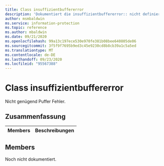 ```yaml
---
title: Class insuffizientbuffererror
description: 'Dokumentiert die insuffizientbuffererror:: nicht definierte Klasse des Microsoft Information Protection (MIP) SDK.'
author: msmbaldwin
ms.service: information-protection
ms.topic: reference
ms.author: mbaldwin
ms.date: 09/21/2020
ms.openlocfilehash: 99a13c197ece530e970fe381b08bee640805de06
ms.sourcegitcommit: 3f5f9f7695b9ed3c45e9230cd8b8cb39a1c5a5ed
ms.translationtype: MT
ms.contentlocale: de-DE
ms.lasthandoff: 09/23/2020
ms.locfileid: "95567388"
---
```

# <a name="class-insufficientbuffererror"></a>Class insuffizientbuffererror 
Nicht genügend Puffer Fehler.
  
## <a name="summary"></a>Zusammenfassung
 Members                        | Beschreibungen                                
--------------------------------|---------------------------------------------
  
## <a name="members"></a>Members
Noch nicht dokumentiert.
